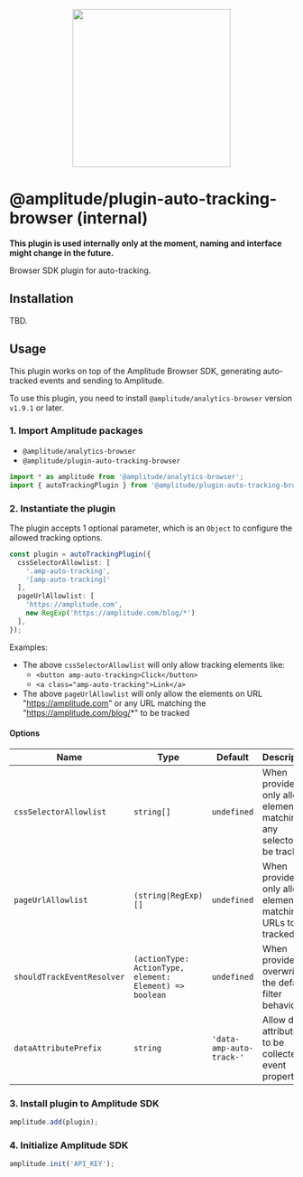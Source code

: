 <p align="center">
  <a href="https://amplitude.com" target="_blank" align="center">
    <img src="https://static.amplitude.com/lightning/46c85bfd91905de8047f1ee65c7c93d6fa9ee6ea/static/media/amplitude-logo-with-text.4fb9e463.svg" width="280">
  </a>
  <br />
</p>

# @amplitude/plugin-auto-tracking-browser (internal)
**This plugin is used internally only at the moment, naming and interface might change in the future.**

Browser SDK plugin for auto-tracking.

## Installation
TBD.

<!-- This package is published on NPM registry and is available to be installed using npm and yarn. -->

<!-- ```sh -->
<!-- # npm -->
<!-- npm install @amplitude/plugin-auto-tracking-browser -->

<!-- # yarn -->
<!-- yarn add @amplitude/plugin-auto-tracking-browser -->
<!-- ``` -->

## Usage

This plugin works on top of the Amplitude Browser SDK, generating auto-tracked events and sending to Amplitude.

To use this plugin, you need to install `@amplitude/analytics-browser` version `v1.9.1` or later.

### 1. Import Amplitude packages

* `@amplitude/analytics-browser`
* `@amplitude/plugin-auto-tracking-browser`

```typescript
import * as amplitude from '@amplitude/analytics-browser';
import { autoTrackingPlugin } from '@amplitude/plugin-auto-tracking-browser';
```

### 2. Instantiate the plugin

The plugin accepts 1 optional parameter, which is an `Object` to configure the allowed tracking options.

```typescript
const plugin = autoTrackingPlugin({
  cssSelectorAllowlist: [
    '.amp-auto-tracking',
    '[amp-auto-tracking]'
  ],
  pageUrlAllowlist: [
    'https://amplitude.com',
    new RegExp('https://amplitude.com/blog/*')
  ],
});
```

Examples:
- The above `cssSelectorAllowlist` will only allow tracking elements like:
    - `<button amp-auto-tracking>Click</button>`
    - `<a class="amp-auto-tracking">Link</a>`
- The above `pageUrlAllowlist` will only allow the elements on URL "https://amplitude.com" or any URL matching the "https://amplitude.com/blog/*" to be tracked

#### Options

|Name|Type|Default|Description|
|-|-|-|-|
|`cssSelectorAllowlist`|`string[]`|`undefined`| When provided, only allow elements matching any selector to be tracked. |
|`pageUrlAllowlist`|`(string\|RegExp)[]`|`undefined`| When provided, only allow elements matching URLs to be tracked. |
|`shouldTrackEventResolver`|`(actionType: ActionType, element: Element) => boolean`|`undefined`| When provided, overwrite the default filter behavior. |
|`dataAttributePrefix`|`string`|`'data-amp-auto-track-'`| Allow data attributes to be collected in event property. |

### 3. Install plugin to Amplitude SDK

```typescript
amplitude.add(plugin);
```

### 4. Initialize Amplitude SDK

```typescript
amplitude.init('API_KEY');
```
